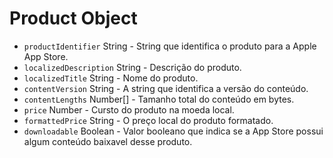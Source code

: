 # Product Object

* `productIdentifier` String - String que identifica o produto para a Apple App Store.
* `localizedDescription` String - Descrição do produto.
* `localizedTitle` String - Nome do produto.
* `contentVersion` String - A string que identifica a versão do conteúdo.
* `contentLengths` Number[] - Tamanho total do conteúdo em bytes.
* `price` Number - Cursto do produto na moeda local.
* `formattedPrice` String - O preço local do produto formatado.
* `downloadable` Boolean - Valor booleano que indica se a App Store possui algum conteúdo baixavel desse produto.